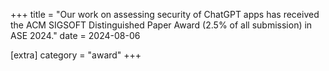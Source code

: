 +++
title = "Our work on assessing security of ChatGPT apps has received the ACM SIGSOFT Distinguished Paper Award (2.5% of all submission) in ASE 2024."
date = 2024-08-06

[extra]
category = "award"
+++
